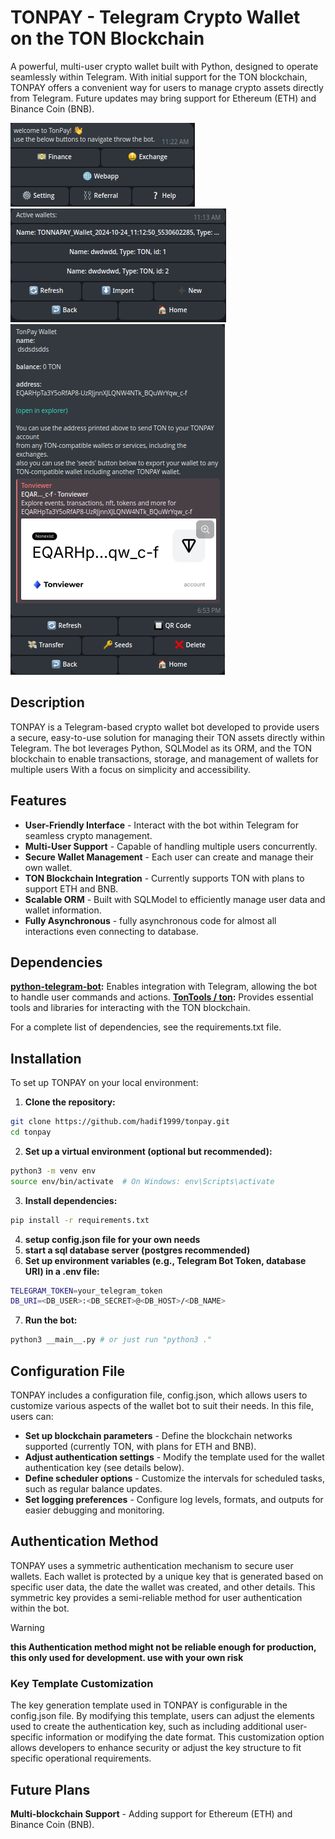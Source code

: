 # TONPAY - Telegram Crypto Wallet on the TON Blockchain

A powerful, multi-user crypto wallet built with Python, designed to operate
seamlessly within Telegram.
With initial support for the TON blockchain, TONPAY offers a convenient way
for users to manage crypto assets directly from Telegram.
Future updates may bring support for Ethereum (ETH) and Binance
Coin (BNB).

![alt text](https://github.com/hadif1999/tonpay/blob/master/assests/main.png?raw=true)
![alt text](https://github.com/hadif1999/tonpay/blob/master/assests/wallets.png?raw=true)
![alt text](https://github.com/hadif1999/tonpay/blob/master/assests/wallet.png?raw=true)


## Description

TONPAY is a Telegram-based crypto wallet bot developed to provide users a
secure, easy-to-use solution for managing their TON assets directly within Telegram.
The bot leverages Python, SQLModel as its ORM, and the TON blockchain to enable transactions,
storage, and management of wallets for multiple users With a focus on simplicity and accessibility.

## Features

- **User-Friendly Interface** - Interact with the bot within Telegram for seamless crypto management.
- **Multi-User Support** - Capable of handling multiple users concurrently.
- **Secure Wallet Management** - Each user can create and manage their own wallet.
- **TON Blockchain Integration** - Currently supports TON with plans to support ETH and BNB.
- **Scalable ORM** - Built with SQLModel to efficiently manage user data and wallet information.
- **Fully Asynchronous** - fully asynchronous code for almost all interactions even connecting to database.  

## Dependencies

**[python-telegram-bot](https://github.com/python-telegram-bot/python-telegram-bot):** Enables integration with Telegram,
allowing the bot to handle user commands and actions.
**[TonTools / ton](https://github.com/psylopunk/pytonlib.git):** Provides essential tools and libraries 
for interacting with the TON blockchain.

For a complete list of dependencies, see the requirements.txt file.

## Installation
To set up TONPAY on your local environment:
1. **Clone the repository:**
``` bash
git clone https://github.com/hadif1999/tonpay.git
cd tonpay
```
2. **Set up a virtual environment (optional but recommended):**
``` bash
python3 -m venv env
source env/bin/activate  # On Windows: env\Scripts\activate
```
3. **Install dependencies:**
``` bash
pip install -r requirements.txt
```
4. **setup config.json file for your own needs** 
5. **start a sql database server (postgres recommended)**
6. **Set up environment variables (e.g., Telegram Bot Token, database URI) in a .env file:**
``` bash 
TELEGRAM_TOKEN=your_telegram_token
DB_URI=<DB_USER>:<DB_SECRET>@<DB_HOST>/<DB_NAME>
```
7. **Run the bot:**
   
``` bash
python3 __main__.py # or just run "python3 ."
```

## Configuration File

TONPAY includes a configuration file, config.json,
which allows users to customize various aspects of
the wallet bot to suit their needs. In this file, users can:

- **Set up blockchain parameters** - Define the blockchain networks supported (currently TON, with plans for ETH and BNB).
- **Adjust authentication settings** - Modify the template used for the wallet authentication key (see details below).
- **Define scheduler options** - Customize the intervals for scheduled tasks, such as regular balance updates.
- **Set logging preferences** - Configure log levels, formats, and outputs for easier debugging and monitoring.

## Authentication Method

TONPAY uses a symmetric authentication mechanism to secure
user wallets. Each wallet is protected by a unique key
that is generated based on specific user data, the date the wallet
was created, and other details.
This symmetric key provides a semi-reliable method for user
authentication within the bot.
> [!WARNING]
> **this Authentication method might not be reliable enough for production, this only used for development. use with your own risk**

### Key Template Customization

The key generation template used in TONPAY is configurable in the config.json file.
By modifying this template, users can adjust the elements used to create
the authentication key, such as including additional user-specific information or
modifying the date format. This customization option allows developers to
enhance security or adjust the key structure to fit specific operational requirements.

## Future Plans

**Multi-blockchain Support** - Adding support for Ethereum (ETH) and Binance Coin (BNB).




